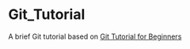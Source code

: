 # Git_Tutorial
A brief Git tutorial based on [Git Tutorial for Beginners](http://www.youtube.com/watch?v=8JJ101D3knE)
